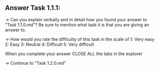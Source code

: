 Answer Task 1.1.1:
------------------

-> Can you explain verbally and in detail how you found your answer to "Task 1.1.0.md"?
	Be sure to mention what task it is that you are giving an answer to.

-> How would you rate the difficulty of this task in the scale of 
	1: Very easy
	2: Easy
	3: Neutral
	4: Difficult
	5: Very difficult 

When you complete your answer CLOSE ALL the tabs in the explorer 

-> Continue to "Task 1.2.0.md"
